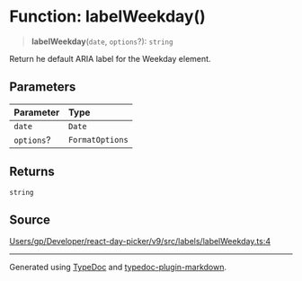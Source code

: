 # Function: labelWeekday()

> **labelWeekday**(`date`, `options`?): `string`

Return he default ARIA label for the Weekday element.

## Parameters

| Parameter | Type |
| :------ | :------ |
| `date` | `Date` |
| `options`? | `FormatOptions` |

## Returns

`string`

## Source

[Users/gp/Developer/react-day-picker/v9/src/labels/labelWeekday.ts:4](https://github.com/gpbl/react-day-picker/blob/005599683/src/labels/labelWeekday.ts#L4)

***

Generated using [TypeDoc](https://typedoc.org) and [typedoc-plugin-markdown](https://typedoc-plugin-markdown.org).

